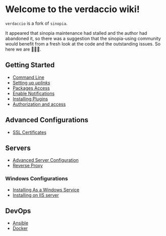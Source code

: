 # Welcome to the verdaccio wiki!

`verdaccio` is a fork of `sinopia`.

It appeared that sinopia maintenance had stalled and the author had abandoned it,
so there was a suggestion that the sinopia-using community would benefit
from a fresh look at the code and the outstanding issues. So here we are 🎉🎉🎉.

## Getting Started

<!---
* [Understand the configuration file](config.md)
-->
* [Command Line](cli.md)
* [Setting up *uplinks*](uplinks.md)
* [Packages Access](packages.md)
* [Enable Notifications](notifications.md)
* [Installing Plugins](plugins.md)
* [Authorization and access](auth.md)
<!---
* [Logs](logs.md)
* [Configure the Web](web.md)

* [Understand the storage](storage.md)
-->

## Advanced Configurations

* [SSL Certificates](ssl.md)

## Servers

* [Advanced Server Configuration](server.md)
* [Reverse Proxy](reverse-proxy.md)

### Windows Configurations

* [Installing As a Windows Service](windows.md)
* [Installing on IIS server](iis-server.md)

## DevOps

* [Ansible](ansible.md)
* [Docker](docker.md)
